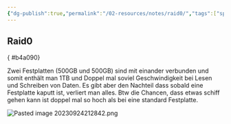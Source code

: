 ```yaml
---
{"dg-publish":true,"permalink":"/02-resources/notes/raid0/","tags":["speicher/raid/raid0"],"updated":"2024-08-16T18:32:42.000+02:00"}
---
```


## Raid0 
{ #b4a090}


Zwei Festplatten (500GB und 500GB) sind mit einander verbunden und somit enthält man 1TB und Doppel mal soviel Geschwindigkeit bei Lesen und Schreiben von Daten. Es gibt aber den Nachteil dass sobald eine Festplatte kaputt ist, verliert man alles. Btw die Chancen, dass etwas schiff gehen kann ist doppel mal so hoch als bei eine standard Festplatte. 

![Pasted image 20230924212842.png](/img/user/02%20-%20RESOURCES/Files/IMG/Pasted%20image%2020230924212842.png)